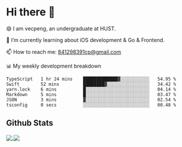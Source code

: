 
# Hi there 👋
😄 I am vecpeng, an undergraduate at HUST.

🌱 I’m currently learning about iOS development & Go & Frontend.

📫 How to reach me: 841298391cp@gmail.com

📊 My weekly development breakdown
<!--START_SECTION:waka-->

```text
TypeScript   1 hr 24 mins    █████████████▓░░░░░░░░░░░   54.95 %
Swift        52 mins         ████████▓░░░░░░░░░░░░░░░░   34.42 %
yarn.lock    6 mins          █░░░░░░░░░░░░░░░░░░░░░░░░   04.14 %
Markdown     5 mins          █░░░░░░░░░░░░░░░░░░░░░░░░   03.47 %
JSON         3 mins          ▓░░░░░░░░░░░░░░░░░░░░░░░░   02.54 %
tsconfig     0 secs          ░░░░░░░░░░░░░░░░░░░░░░░░░   00.48 %
```

<!--END_SECTION:waka-->

## Github Stats
<a href="https://github.com/anuraghazra/github-readme-stats">
  <img align="center" src="https://github-readme-stats.vercel.app/api?username=vecpeng&count_private=true&hide=stars" />
</a>
<a href="https://github.com/anuraghazra/convoychat">
  <img align="center" src="https://github-readme-stats.vercel.app/api/top-langs/?username=vecpeng&layout=compact" />
</a>
